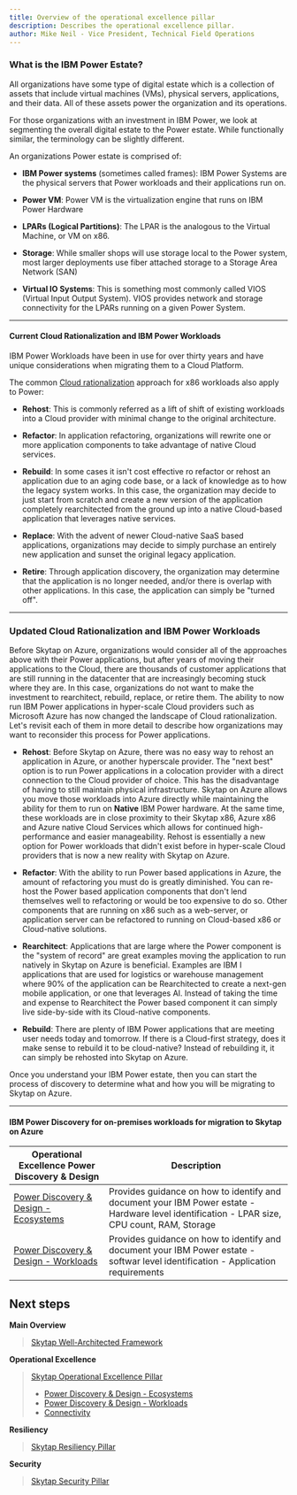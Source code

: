 ```yaml
---
title: Overview of the operational excellence pillar
description: Describes the operational excellence pillar.
author: Mike Neil - Vice President, Technical Field Operations 
---
```


### What is the IBM Power Estate?

All organizations have some type of digital estate which is a collection
of assets that include virtual machines (VMs), physical servers,
applications, and their data. All of these assets power the organization
and its operations. 

For those organizations with an investment in IBM
Power, we look at segmenting the overall digital estate to the Power
estate. While functionally similar, the terminology can be slightly
different. 

An organizations Power estate is comprised of:

* **IBM Power systems** (sometimes called frames): IBM Power Systems
    are the physical servers that Power workloads and their applications
    run on.

* **Power VM**: Power VM is the virtualization engine that runs on IBM
    Power Hardware

* **LPARs (Logical Partitions)**: The LPAR is the analogous to the
    Virtual Machine, or VM on x86.

* **Storage**: While smaller shops will use storage local to the Power
    system, most larger deployments use fiber attached storage to a
    Storage Area Network (SAN)

* **Virtual IO Systems**: This is something most commonly called VIOS
    (Virtual Input Output System). VIOS provides network and storage
    connectivity for the LPARs running on a given Power System.

--------------------------------------------------------------------- ------------- ----------------------------------------

#### Current Cloud Rationalization and IBM Power Workloads

IBM Power Workloads have been in use for over thirty years and have
unique considerations when migrating them to a Cloud Platform. 

The common [Cloud
rationalization](https://docs.microsoft.com/en-us/azure/cloud-adoption-framework/digital-estate/5-rs-of-rationalization)
approach for x86 workloads also apply to Power:

* **Rehost**: This is commonly referred as a lift of shift of existing
    workloads into a Cloud provider with minimal change to the original
    architecture.

* **Refactor**: In application refactoring, organizations will rewrite one
    or more application components to take advantage of native Cloud
    services.

* **Rebuild**: In some cases it isn't cost effective ro refactor or
    rehost an application due to an aging code base, or a lack of
    knowledge as to how the legacy system works. In this case, the
    organization may decide to just start from scratch and create a new
    version of the application completely rearchitected from the ground
    up into a native Cloud-based application that leverages native
    services.

* **Replace**: With the advent of newer Cloud-native SaaS based
    applications, organizations may decide to simply purchase an
    entirely new application and sunset the original legacy application.

* **Retire**: Through application discovery, the organization may
    determine that the application is no longer needed, and/or there is
    overlap with other applications. In this case, the application can
    simply be "turned off".

--------------------------------------------------------------------- ------------- ----------------------------------------

### Updated Cloud Rationalization and IBM Power Workloads 

Before Skytap on Azure, organizations would consider all of the
approaches above with their Power applications, but after years of
moving their applications to the Cloud, there are thousands of customer
applications that are still running in the datacenter that are
increasingly becoming stuck where they are. In this case, organizations
do not want to make the investment to rearchitect, rebuild, replace, or
retire them. The ability to now run IBM Power applications in
hyper-scale Cloud providers such as Microsoft Azure has now changed the
landscape of Cloud rationalization. Let's revisit each of them in more
detail to describe how organizations may want to reconsider this process
for Power applications.

* **Rehost**: Before Skytap on Azure, there was no easy way to rehost
    an application in Azure, or another hyperscale provider. The "next
    best" option is to run Power applications in a colocation provider
    with a direct connection to the Cloud provider of choice. This has
    the disadvantage of having to still maintain physical
    infrastructure. Skytap on Azure allows you move those workloads into
    Azure directly while maintaining the ability for them to run on **Native** IBM Power hardware. At the same time, these workloads are
    in close proximity to their Skytap x86, Azure x86 and Azure native
    Cloud Services which allows for continued high-performance and
    easier manageability. Rehost is essentially a new option for Power
    workloads that didn't exist before in hyper-scale Cloud providers
    that is now a new reality with Skytap on Azure.

* **Refactor**: With the ability to run Power based applications in
    Azure, the amount of refactoring you must do is greatly diminished.
    You can re-host the Power based application components that don't
    lend themselves well to refactoring or would be too expensive to do
    so. Other components that are running on x86 such as a web-server,
    or application server can be refactored to running on Cloud-based
    x86 or Cloud-native solutions.

* **Rearchitect**: Applications that are large where the Power
    component is the "system of record" are great examples moving the
    application to run natively in Skytap on Azure is beneficial.
    Examples are IBM I applications that are used for logistics or
    warehouse management where 90% of the application can be
    Rearchitected to create a next-gen mobile application, or one that
    leverages AI. Instead of taking the time and expense to Rearchitect
    the Power based component it can simply live side-by-side with its
    Cloud-native components.

* **Rebuild**: There are plenty of IBM Power applications that are
    meeting user needs today and tomorrow. If there is a Cloud-first
    strategy, does it make sense to rebuild it to be cloud-native?
    Instead of rebuilding it, it can simply be rehosted into Skytap on
    Azure.


Once you understand your IBM Power estate, then you can start the
process of discovery to determine what and how you will be migrating to
Skytap on Azure.

--------------------------------------------------------------------- ------------- ----------------------------------------



#### IBM Power Discovery for on-premises workloads for migration to Skytap on Azure

| Operational Excellence Power Discovery & Design | Description |
|-------------------|-------------|
| [Power Discovery & Design - Ecosystems](./discoveryecosystems.md) | Provides guidance on how to identify and document your IBM Power estate - Hardware level identification - LPAR size, CPU count, RAM, Storage  |
| [Power Discovery & Design - Workloads](./discoveryworkloads.md) | Provides guidance on how to identify and document your IBM Power estate - softwar level identification - Application requirements |

## Next steps

**Main Overview**
> [Skytap Well-Architected Framework](../../README.md)

**Operational Excellence**
>[Skytap Operational Excellence Pillar](README.md)
>* [Power Discovery & Design - Ecosystems](discoveryecosystems.md)
>* [Power Discovery & Design - Workloads](discoveryworkloads.md)
>* [Connectivity](../connectivity/README.md)

**Resiliency**
> [Skytap Resiliency Pillar](../../resiliency/README.md)

**Security**
> [Skytap Security Pillar](../../security/README.md)
